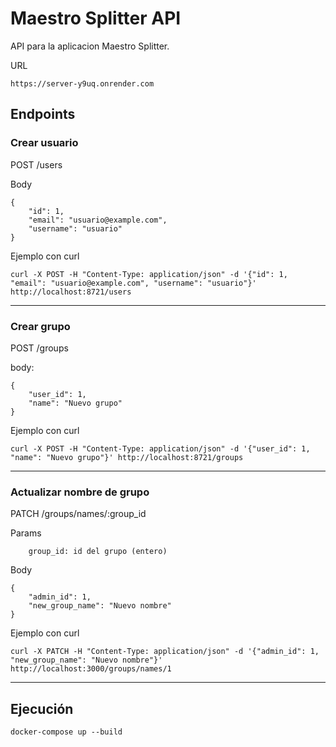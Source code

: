 # Maestro Splitter API

API para la aplicacion Maestro Splitter.


URL
```
https://server-y9uq.onrender.com
```

## Endpoints

### Crear usuario

POST /users

Body

```
{
    "id": 1,
    "email": "usuario@example.com",
    "username": "usuario"
}
```

Ejemplo con curl

```
curl -X POST -H "Content-Type: application/json" -d '{"id": 1, "email": "usuario@example.com", "username": "usuario"}' http://localhost:8721/users
```

---

### Crear grupo

POST /groups

body:

```
{
    "user_id": 1,
    "name": "Nuevo grupo"
}

```

Ejemplo con curl

```
curl -X POST -H "Content-Type: application/json" -d '{"user_id": 1, "name": "Nuevo grupo"}' http://localhost:8721/groups
```

---

### Actualizar nombre de grupo

PATCH /groups/names/:group_id

Params

```
    group_id: id del grupo (entero)
```

Body

```
{
    "admin_id": 1,
    "new_group_name": "Nuevo nombre"
}
```

Ejemplo con curl

```
curl -X PATCH -H "Content-Type: application/json" -d '{"admin_id": 1, "new_group_name": "Nuevo nombre"}' http://localhost:3000/groups/names/1
```

---

## Ejecución

```
docker-compose up --build
```

